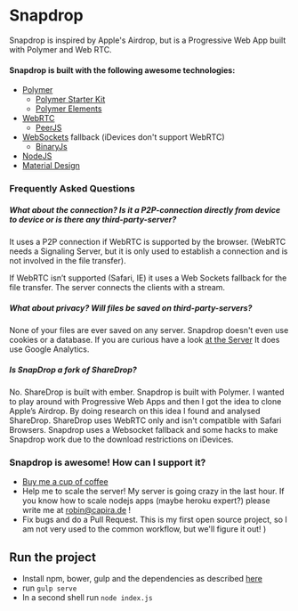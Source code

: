 # Snapdrop

Snapdrop is inspired by Apple's Airdrop, but is a Progressive Web App built with Polymer and Web RTC.

#### Snapdrop is built with the following awesome technologies:
* [Polymer](polymer-project.org)
  * [Polymer Starter Kit](https://developers.google.com/web/tools/polymer-starter-kit/)
  * [Polymer Elements](https://elements.polymer-project.org/browse)
* [WebRTC](http://webrtc.org/)
  * [PeerJS](http://peerjs.com)
* [WebSockets](http://www.websocket.org/) fallback (iDevices don't support WebRTC)
  * [BinaryJs](http://binaryjs.com/)
* [NodeJS](https://nodejs.org/en/)
* [Material Design](http://www.google.com/design/spec/material-design/introduction.html)

### Frequently Asked Questions

##### What about the connection? Is it a P2P-connection directly from device to device or is there any third-party-server?
It uses a P2P connection if WebRTC is supported by the browser. (WebRTC needs a Signaling Server, but it is only used to establish a connection and is not involved in the file transfer).

If WebRTC isn’t supported (Safari, IE) it uses a Web Sockets fallback for the file transfer. The server connects the clients with a stream.  


##### What about privacy? Will files be saved on third-party-servers?
None of your files are ever saved on any server. 
Snapdrop doesn't even use cookies or a database. If you are curious have a look [at the Server](https://github.com/capira12/snapdrop/blob/master/server/ws-server.js)
It does use Google Analytics. 

##### Is SnapDrop a fork of ShareDrop?
No. ShareDrop is built with ember. Snapdrop is built with Polymer. 
I wanted to play around with Progressive Web Apps and then I got the idea to clone Apple’s Airdrop. By doing research on this idea I found and analysed ShareDrop. 
ShareDrop uses WebRTC only and isn't compatible with Safari Browsers. Snapdrop uses a Websocket fallback and some hacks to make Snapdrop work due to the download restrictions on iDevices. 


### Snapdrop is awesome! How can I support it? 
* [Buy me a cup of coffee](https://www.paypal.com/cgi-bin/webscr?cmd=_s-xclick&hosted_button_id=FDAHZJH3228D6)
* Help me to scale the server! My server is going crazy in the last hour. If you know how to scale nodejs apps (maybe heroku expert?) please write me at robin@capira.de ! 
* Fix bugs and do a Pull Request. This is my first open source project, so I am not very used to the common workflow, but we'll figure it out!
)


## Run the project
* Install npm, bower, gulp and the dependencies as described [here](https://github.com/PolymerElements/polymer-starter-kit)
* run `gulp serve`
* In a second shell run `node index.js`
